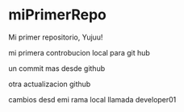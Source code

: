 # miPrimerRepo
Mi primer repositorio, Yujuu!

mi primera controbucion local para git hub

un commit mas desde github

otra actualizacion github

cambios desd emi rama local llamada developer01